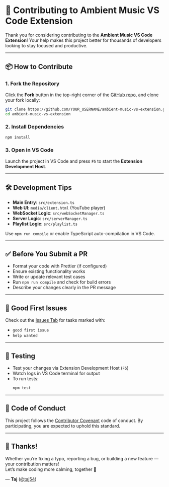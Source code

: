 
# 🙌 Contributing to Ambient Music VS Code Extension

Thank you for considering contributing to the **Ambient Music VS Code Extension**! Your help makes this project better for thousands of developers looking to stay focused and productive.

---

## 📦 How to Contribute

### 1. Fork the Repository

Click the **Fork** button in the top-right corner of the [GitHub repo](https://github.com/taj54/ambient-music-vs-extension), and clone your fork locally:

```bash
git clone https://github.com/YOUR_USERNAME/ambient-music-vs-extension.git
cd ambient-music-vs-extension
```

### 2. Install Dependencies

```bash
npm install
```

### 3. Open in VS Code

Launch the project in VS Code and press `F5` to start the **Extension Development Host**.

---

## 🛠️ Development Tips

- **Main Entry**: `src/extension.ts`
- **Web UI**: `media/client.html` (YouTube player)
- **WebSocket Logic**: `src/webSocketManager.ts`
- **Server Logic**: `src/serverManager.ts`
- **Playlist Logic**: `src/playlist.ts`

Use `npm run compile` or enable TypeScript auto-compilation in VS Code.

---

## ✅ Before You Submit a PR

- Format your code with Prettier (if configured)
- Ensure existing functionality works
- Write or update relevant test cases
- Run `npm run compile` and check for build errors
- Describe your changes clearly in the PR message

---

## 🚀 Good First Issues

Check out the [Issues Tab](https://github.com/taj54/ambient-music-vs-extension/issues) for tasks marked with:

- `good first issue`
- `help wanted`

---

## 🧪 Testing

- Test your changes via Extension Development Host (`F5`)
- Watch logs in VS Code terminal for output
- To run tests:  
  ```bash
  npm test
  ```

---

## 📜 Code of Conduct

This project follows the [Contributor Covenant](https://www.contributor-covenant.org/) code of conduct. By participating, you are expected to uphold this standard.

---

## 🙏 Thanks!

Whether you’re fixing a typo, reporting a bug, or building a new feature — your contribution matters!  
Let’s make coding more calming, together 🎵

— **Taj** ([@taj54](https://github.com/taj54))
